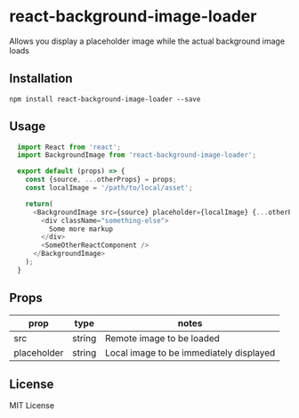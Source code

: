 # react-background-image-loader
Allows you display a placeholder image while the actual background image loads

## Installation
`npm install react-background-image-loader --save`

## Usage
```javascript
  import React from 'react';
  import BackgroundImage from 'react-background-image-loader';

  export default (props) => {
    const {source, ...otherProps} = props;
    const localImage = '/path/to/local/asset';

    return(
      <BackgroundImage src={source} placeholder={localImage} {...otherProps}>
        <div className="something-else">
          Some more markup
        </div>
        <SomeOtherReactComponent />
      </BackgroundImage>
    );
  }
```

## Props
prop        | type   | notes
------------|--------|-----------------------------------------
src         | string | Remote image to be loaded
placeholder | string | Local image to be immediately displayed

## License

MIT License
